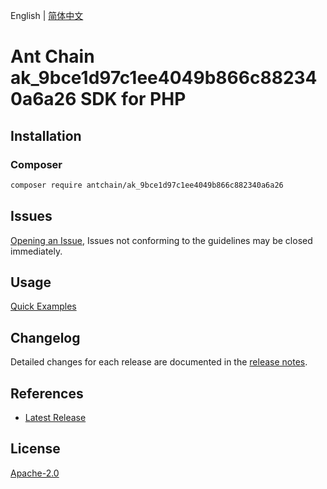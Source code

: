 English | [简体中文](README-CN.md)

# Ant Chain ak_9bce1d97c1ee4049b866c882340a6a26 SDK for PHP

## Installation

### Composer

```bash
composer require antchain/ak_9bce1d97c1ee4049b866c882340a6a26
```

## Issues

[Opening an Issue](https://github.com/alipay/antchain-openapi-prod-sdk/issues/new), Issues not conforming to the guidelines may be closed immediately.

## Usage

[Quick Examples](https://github.com/alipay/antchain-openapi-prod-sdk/blob/master/docs/0-Examples-EN.md#quick-examples)

## Changelog

Detailed changes for each release are documented in the [release notes](./ChangeLog.txt).

## References

* [Latest Release](https://github.com/antchain-openapi-sdk-php)

## License

[Apache-2.0](http://www.apache.org/licenses/LICENSE-2.0)
